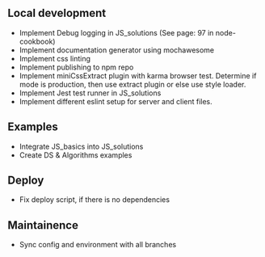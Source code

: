## Local development
* Implement Debug logging in JS_solutions (See page: 97 in node-cookbook)
* Implement documentation generator using mochawesome
* Implement css linting
* Implement publishing to npm repo
* Implement miniCssExtract plugin with karma browser test. Determine if mode is production, then use extract plugin or else use style loader.
* Implement Jest test runner in JS_solutions
* Implement different eslint setup for server and client files.

## Examples
* Integrate JS_basics into JS_solutions
* Create DS & Algorithms examples

## Deploy
* Fix deploy script, if there is no dependencies

## Maintainence
* Sync config and environment with all branches
